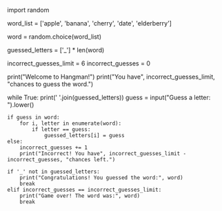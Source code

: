

import random

word_list = ['apple', 'banana', 'cherry', 'date', 'elderberry']

word = random.choice(word_list)

guessed_letters = ['_'] * len(word)

incorrect_guesses_limit = 6
incorrect_guesses = 0

print("Welcome to Hangman!")
print("You have", incorrect_guesses_limit, "chances to guess the word.")

while True:
    print(' '.join(guessed_letters))
    guess = input("Guess a letter: ").lower()

    if guess in word:
        for i, letter in enumerate(word):
            if letter == guess:
                guessed_letters[i] = guess
    else:
        incorrect_guesses += 1
        print("Incorrect! You have", incorrect_guesses_limit - incorrect_guesses, "chances left.")

    if '_' not in guessed_letters:
        print("Congratulations! You guessed the word:", word)
        break
    elif incorrect_guesses == incorrect_guesses_limit:
        print("Game over! The word was:", word)
        break
